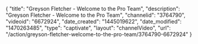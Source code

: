 {
    "title": "Greyson Fletcher - Welcome to the Pro Team",
    "description": "Greyson Fletcher - Welcome to the Pro Team",
    "channelid": "3764790",
    "videoid": "6672924",
    "date_created": "1445019622",
    "date_modified": "1470263485",
    "type": "captivate",
    "layout": "channelVideo",
    "url": "\/action\/greyson-fletcher-welcome-to-the-pro-team\/3764790-6672924"
}